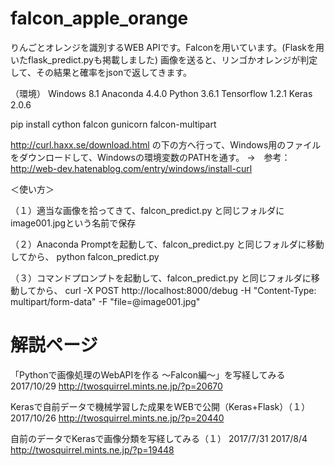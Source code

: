 # falcon_apple_orange

りんごとオレンジを識別するWEB APIです。Falconを用いています。(Flaskを用いたflask_predict.pyも掲載しました)
画像を送ると、リンゴかオレンジが判定して、その結果と確率をjsonで返してきます。

（環境）
Windows 8.1
Anaconda 4.4.0
Python 3.6.1
Tensorflow 1.2.1
Keras 2.0.6

pip install cython falcon gunicorn falcon-multipart

http://curl.haxx.se/download.html の下の方へ行って、Windows用のファイルをダウンロードして、Windowsの環境変数のPATHを通す。
→　参考：http://web-dev.hatenablog.com/entry/windows/install-curl

＜使い方＞

（１）適当な画像を拾ってきて、falcon_predict.py と同じフォルダにimage001.jpgという名前で保存

（２）Anaconda Promptを起動して、falcon_predict.py と同じフォルダに移動してから、
python falcon_predict.py

（３）コマンドプロンプトを起動して、falcon_predict.py と同じフォルダに移動してから、
curl -X POST http://localhost:8000/debug -H "Content-Type: multipart/form-data" -F "file=@image001.jpg"

# 解説ページ

「Pythonで画像処理のWebAPIを作る ～Falcon編～」を写経してみる
2017/10/29
http://twosquirrel.mints.ne.jp/?p=20670

Kerasで自前データで機械学習した成果をWEBで公開（Keras+Flask）（１）
2017/10/26
http://twosquirrel.mints.ne.jp/?p=20440

自前のデータでKerasで画像分類を写経してみる（１）
2017/7/31 2017/8/4
http://twosquirrel.mints.ne.jp/?p=19448
